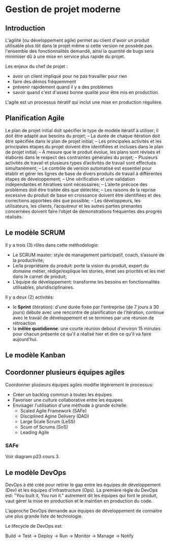 # Gestion de projet moderne

## Introduction

L'agilité (ou développement agile) permet au client d'avoir un produit utilisable
plus tôt dans le projet même si cette version ne possède pas l'ensemble des
fonctionnalités demandé, ainsi la quantité de bugs sera minimiser dû à une mise
en service plus rapide du projet.

Les enjeux du chef de projet :
- avoir un client impliqué pour ne pas travailler pour rien
- faire des démos fréquemment
- prévenir rapidement quand il y a des problèmes
- savoir quand c'est d'assez bonne qualité pour être mis en production.

L'agile est un processus itératif qui inclut une mise en production régulière.

## Planification Agile

Le plan de projet initial doit spécifier le type de modèle itératif à utiliser;
il doit être adapté aux besoins du projet;
– La durée de chaque itération doit être spécifiée dans le plan de projet initial;
– Les principales activités et les principales étapes du projet doivent être
identifiées et incluses dans le plan de projet initial;
– À mesure que le produit évolue, les plans sont révisés et élaborés dans le
respect des contraintes générales du projet;
– Plusieurs activités de travail et plusieurs types d’activités de travail sont
effectués simultanément;
– Le contrôle de version automatisé est essentiel pour établir et gérer les
lignes de base de divers produits de travail à différentes étapes de développement;
– Une vérification et une validation indépendantes et itératives sont nécessaires;
– L’alerte précoce des problèmes doit être traitée dès que détectée;
– Les raisons de la reprise excessive du produit de base en croissance doivent
être identifiées et des corrections apportées dès que possible;
– Les développeurs, les utilisateurs, les clients, l’acquéreur et les autres
parties prenantes concernées doivent faire l’objet de démonstrations fréquentes
des progrès réalisés.

## Le modèle SCRUM

Il y a trois (3) rôles dans cette méthodologie:
- Le SCRUM master: style de management participatif, coach, s’assure de la
productivité;
- Le/la propriétaire du produit: porte la vision du produit, expert du domaine
métier, rédige/explique les stories, émet ses priorités et les met dans le carnet
de produit;
- L’équipe de développement: transforme les besoins en fonctionnalités
utilisables, pluridisciplinaires.

Il y a deux (2) activités:
- le **Sprint** (itération): d'une durée fixée par l'entreprise (de 7 jours à 30 jours)
débute avec une rencontre de planification de l'itération, continue avec le travail
de développement et se termines par une réunion de rétroaction
- la **mêlée quotidienne**: une courte réunion debout d'environ 15 minutes pour
chacun présente ce qu'il a réalisé hier et dire ce qu'il va faire aujourd'hui.

## Le modèle Kanban

## Coordonner plusieurs équipes agiles

Coordonner plusieurs équipes agiles modifie légèrement le processus:
- Créer un backlog commun à toutes les équipes
- Favoriser une culture collaborative entre les équipes
- Envisager l'utilisation d'une méthode à grande échelle:
  - Scaled Agile Framework (SAFe)
  - Disciplined Agine Delivery (DAD)
  - Large Scale Scrum (LeSS)
  - Scum of Scrums (SoS)
  - Leading Agile

### SAFe

Voir diagram p23 cours 3.

## Le modèle DevOps

DevOps à été créé pour retirer le gap entre les équipes de développement (Dev) et
les équipes d'infrastructure (Ops).
La première règle du DevOps est: "You built it, You run it." autrement dit les
équipes qui font le produit, vaut gérer la mise en production et le maintien en
production du code.

L'approche DevOps demande aux équipes de développement de connaitre une plus
grande liste de technologie.

Le lifecycle de DevOps est:

 Build -> Test -> Deploy -> Run -> Monitor -> Manage -> Notify

